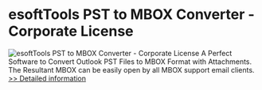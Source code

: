 # esoftTools PST to MBOX Converter - Corporate License
![esoftTools PST to MBOX Converter - Corporate License](https://mycommerce.akamaized.net/api/pimages/P301004577/BIG/301004577.PNG)
A Perfect Software to Convert Outlook PST Files to MBOX Format with Attachments. The Resultant MBOX can be easily open by all MBOX support email clients.
[>> Detailed information](https://secure.shareit.com/shareit/product.html?productid=301004577&affiliateid=200057808)
